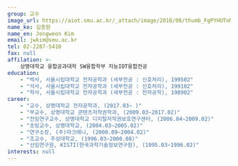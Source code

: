 ```yaml
---
group: 교수
image_url: https://aiot.smu.ac.kr/_attach/image/2018/08/thumb_FgPYHUTnMZkpatWVbIDM.jpg
name_ko: 김종원
name_en: Jongweon Kim
email: jwkim@smu.ac.kr
tel: 02-2287-5410
fax: null
affilation: >-
    상명대학교 융합공과대학 SW융합학부 지능IOT융합전공
education:
    - "박사, 서울시립대학교 전자공학과 (세부전공 : 신호처리), 199502"
    - "석사, 서울시립대학교 전자공학과 (세부전공 : 신호처리), 199102"
    - "학사, 서울시립대학교 전자공학과 (세부전공 : 전자공학), 198902"
career:
    - "교수, 상명대학교 전자공학과, (2017.03~ )"
    - "부교수, 상명대학교 콘텐츠저작권학과, (2009.03~2017.02)"
    - "전임연구교수, 상명대학교 디지털저작권보호연구센터, (2006.04~2009.02)"
    - "초빙교수, 상명대학교, (2004.03~2005.02)"
    - "연구소장, (주)마크애니, (2000.09~2004.02)"
    - "조교수, 주성대학교, (1996.03~2000.08)"
    - "선임연구원, KISTI(한국과학기술정보연구원), (1995.03~1996.02)"
interests: null
---
```

